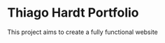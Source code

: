 # Thiago Hardt Portfolio
This project aims to create a fully functional website

<!--stackedit_data:
eyJoaXN0b3J5IjpbLTEwODMzMTYwODVdfQ==
-->